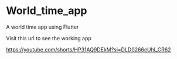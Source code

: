 # World_time_app
A world time app using Flutter

Visit this url to see the working app

https://youtube.com/shorts/HP31AQ9DEkM?si=DLD0266eUhI_CR62
